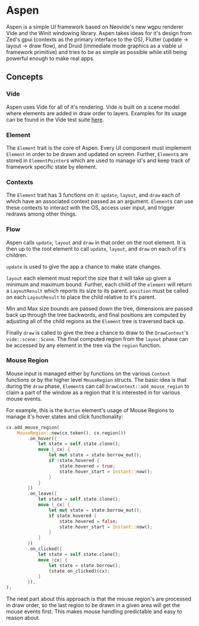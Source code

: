 # Aspen

Aspen is a simple UI framework based on Neovide's new wgpu
renderer Vide and the Winit windowing library. Aspen takes
ideas for it's design from Zed's gpui (contexts as the 
primary interface to the OS), Flutter (update -> layout -> 
draw flow), and Druid (immediate mode graphics as a 
viable ui framework primitive) and tries to be as simple as 
possible while still being powerful enough to make real apps.

## Concepts

### Vide

Aspen uses Vide for all of it's rendering. Vide is built on
a scene model where elements are added in draw order to
layers. Examples for its usage can be found in the Vide test
suite [here](https://github.com/neovide/vide/blob/main/src/test.rs).

### Element

The `Element` trait is the core of Aspen. Every UI component
must implement `Element` in order to be drawn and updated on
screen. Further, `Element`s are stored in `ElementPointer`s
which are used to manage id's and keep track of framework
specific state by element.

### Contexts

The `Element` trait has 3 functions on it: `update`,
`layout`, and `draw` each of which have an associated
context passed as an argument. `Element`s can use these
contexts to interact with the OS, access user input, and
trigger redraws among other things.

### Flow

Aspen calls `update`, `layout` and `draw` in that order on
the root element. It is then up to the root element to call
`update`, `layout`, and `draw` on each of it's children.

`update` is used to give the app a chance to make state
changes.

`layout` each element must report the size that it will take
up given a minimum and maximum bound. Further, each child of
the `element` will return a `LayoutResult` which reports its
size to its parent. `position` must be called on each
`LayoutResult` to place the child relative to it's parent.

Min and Max size bounds are passed down the tree, dimensions
are passed back up through the tree backwords, and final
positions are computed by adjusting all of the child regions
as the `Element` tree is traversed back up.

Finally `draw` is called to give the tree a chance to draw
to the `DrawContext`'s `vide::scene::Scene`. The final
computed region from the `layout` phase can be accessed by
any element in the tree via the `region` function.

### Mouse Region

Mouse input is managed either by functions on the various
`Context` functions or by the higher level `MouseRegion`
structs. The basic idea is that during the `draw` phase,
`Element`s can call `DrawContext::add_mouse_region` to claim
a part of the window as a region that it is interested in
for various mouse events. 

For example, this is the `Button` element's usage of Mouse
Regions to manage it's hover states and click functionality:

```rust
cx.add_mouse_region(
    MouseRegion::new(cx.token(), cx.region())
        .on_hover({
            let state = self.state.clone();
            move |_cx| {
                let mut state = state.borrow_mut();
                if !state.hovered {
                    state.hovered = true;
                    state.hover_start = Instant::now();
                }
            }
        })
        .on_leave({
            let state = self.state.clone();
            move |_cx| {
                let mut state = state.borrow_mut();
                if state.hovered {
                    state.hovered = false;
                    state.hover_start = Instant::now();
                }
            }
        })
        .on_clicked({
            let state = self.state.clone();
            move |cx| {
                let state = state.borrow();
                (state.on_clicked)(cx);
            }
        }),
);
```

The neat part about this approach is that the mouse region's
are processed in draw order, so the last region to be drawn
in a given area will get the mouse events first. This makes
mouse handling predictable and easy to reason about.
